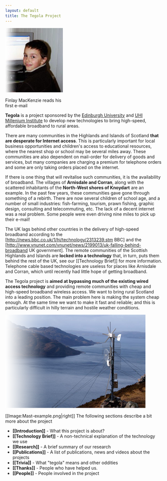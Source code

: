 ```yaml
---
layout: default
title: The Tegola Project
---
```


<div class="image-frame image-float"> 
  <div class="image-inner" style="width: 187px;">
     <img src="/media/finlay.jpg" alt="Finlay Mackenzie" />
     <p>Finlay MacKenzie reads his first e-mail</p>
  </div>
</div>

**Tegola** is a project sponsored by the
[Edinburgh University](http://www.ed.ac.uk) and 
[UHI Millenium Institute](http://www.uhi.ac.uk/) to develop new
technologies to bring high-speed, affordable broadband to rural areas.

There are many communities in the Highlands and Islands of Scotland
**that are desperate for Internet access**. This is particularly
important for local business opportunities and children's access to
educational resources, where the nearest shop or school may be several
miles away. These communities are also dependent on mail-order for
delivery of goods and services, but many companies are charging a
premium for telephone orders and some are only taking orders placed on
the internet.

If there is one thing that will revitalise such communities, it is the
availability of broadband.  The villages of **Arnisdale and
Corran**, along with the scattered inhabitants of the **North-West
shores of Knoydart** are an example.  In the past few years, these
communities gave gone through something of a rebirth.  There are now
several children of school age, and a number of small industries:
fish-farming, tourism, prawn fishing, graphic design, consulting and
telecommuting, etc.  The lack of a decent internet was a real
problem. Some people were even driving nine miles to pick up their
e-mail!

The UK lags behind other countries in the delivery of high-speed broadband according to the [http://news.bbc.co.uk/1/hi/technology/2313239.stm BBC] and the [http://www.vnunet.com/vnunet/news/2199013/uk-falling-behind-broadband UK government].  The remote communities of the Scottish Highlands and Islands are **locked into a technology** that, in turn, puts them behind the rest of the UK, see our [[Technology Brief]] for more information.  Telephone cable based technologies are useless for places like Arnisdale and Corran, which until recently had little hope of getting broadband.

The Tegola project is **aimed at bypassing much of the existing wired access technology** and providing remote communities with cheap and high-speed broadband wireless access. We want to bring rural Scotland into a leading position.  The main problem here is making the system cheap enough.  At the same time we want to make it fast and reliable; and this is particularly difficult in hilly terrain and hostile weather conditions. 

<div class="image-float"> 
  <img src="/media/mast-example.png" alt="Mast Example" />
</div>

[[Image:Mast-example.png|right]]
The following sections describe a bit more about the project
* **[[Introduction]]** - What this project is about?
* **[[Technology Brief]]** - A non-technical explanation of the technology we use
* **[[Research]]** - A brief summary of our research
* **[[Publications]]** - A list of publications, news and videos about the projects
* **[[Trivia]]** - What "tegola" means and other oddities
* **[[Thanks]]** - People who have helped us.
* **[[People]]** - People involved in the project


